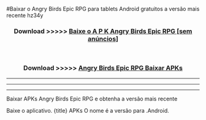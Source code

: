 #Baixar o Angry Birds Epic RPG  para tablets Android gratuitos a versão mais recente hz34y


<div align="center">
<h3>Download >>>>> <a href="https://pt-web.web.app/?pt= Angry Birds Epic RPG">Baixe o A P K Angry Birds Epic RPG [sem anúncios]</a></h3><br>

<h3>Download >>>>> <a href="https://pt-web.web.app/?pt= Angry Birds Epic RPG">Angry Birds Epic RPG Baixar APKs</a></h3>
</div>

----------------------------------------------------------

----------------------------------------------------------

----------------------------------------------------------

Baixar APKs Angry Birds Epic RPG e obtenha a versão mais recente

Baixe o aplicativo. {title} APKs O nome é a versão para .Android.


